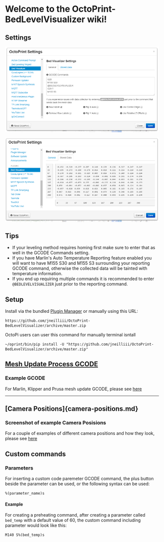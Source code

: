 # Welcome to the OctoPrint-BedLevelVisualizer wiki!


## Settings

![screenshot](settings_general.png)

![screenshot](settings_stored_mesh.png)

## Tips
  - If your leveling method requires homing first make sure to enter that as well in the GCODE Commands setting.
  - If you have Marlin's Auto Temperature Reporting feature enabled you will want to have M155 S30 and M155 S3 surrounding your reporting GCODE command, otherwise the collected data will be tainted with temperature information.
  - If you end up requiring multiple commands it is recommended to enter `@BEDLEVELVISUALIZER` just prior to the reporting command.

## Setup

Install via the bundled [Plugin Manager](https://github.com/foosel/OctoPrint/wiki/Plugin:-Plugin-Manager)
or manually using this URL:

```
https://github.com/jneilliii/OctoPrint-BedLevelVisualizer/archive/master.zip
```
OctoPi users can user this command for manually terminal isntall
```
~/oprint/bin/pip install -U "https://github.com/jneilliii/OctoPrint-BedLevelVisualizer/archive/master.zip"

```

## [Mesh Update Process GCODE](gcode-examples.md)

### Example GCODE
For Marlin, Klipper and Prusa mesh update GCODE, please see [here](gcode-examples.md)


---

## [Camera Positions]{camera-positions.md}

### Screenshot of example Camera Posisions
For a couple of examples of different camera positions and how they look, please see [here](camera-positions.md)

## Custom commands
### Parameters
For inserting a custom code paremeter GCODE command, the plus button beside the parameter can be used, or the following syntax can be used:
```
%(parameter_name)s
```
#### Example
For creating a preheating command, after creating a parameter called `bed_temp` with a default value of 60, the custom command including parameter would look like this:
```
M140 S%(bed_temp)s
```